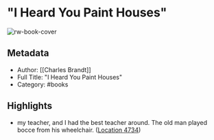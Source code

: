 # "I Heard You Paint Houses"

![rw-book-cover](https://images-na.ssl-images-amazon.com/images/I/41Cj60Am3ZL._SL200_.jpg)

## Metadata
- Author: [[Charles Brandt]]
- Full Title: "I Heard You Paint Houses"
- Category: #books

## Highlights
- my teacher, and I had the best teacher around. The old man played bocce from his wheelchair. ([Location 4734](https://readwise.io/to_kindle?action=open&asin=B01GMSYSOW&location=4734))

